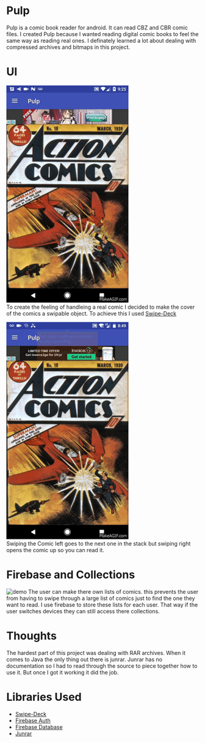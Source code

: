 # Pulp
Pulp is a comic book reader for android. It can read CBZ and CBR comic files. I created Pulp because I wanted reading digital comic books to feel the same way as reading real ones. I definately learned a lot about dealing with compressed archives and bitmaps in this project.

# UI
![demo](Screenshots/GZYEAJ.gif)                                                                
                                To create the feeling
                                of handleing a real comic
                                I decided to make the cover
                                of the comics a swipable
                                object. To achieve this
                                I used [Swipe-Deck](https://github.com/aaronbond/Swipe-Deck)






![demo](Screenshots/9B7xCr.gif)                               
                                Swiping the Comic left goes
                                to the next one in the stack 
                                but swiping right opens the comic 
                                up so you can read it.
                                
# Firebase and Collections                                
![demo](Screenshots/YS6Qhk.gif)
                                The user can make there own
                                lists of comics. this prevents
                                the user from having to swipe
                                through a large list of comics
                                just to find the one they want 
                                to read. I use firebase to store 
                                these lists for each user. That way 
                                if the user switches devices they
                                can still access there collections.
                              
# Thoughts
The hardest part of this project was dealing with RAR archives. When it comes to Java the only thing out there is junrar. Junrar has no documentation so I had to read through the source to piece together how to use it. But once I got it working it did the job.

# Libraries Used
- [Swipe-Deck](https://github.com/aaronbond/Swipe-Deck)
- [Firebase Auth](https://firebase.google.com/docs/auth/)
- [Firebase Database](https://firebase.google.com/docs/database/)
- [Junrar](https://github.com/edmund-wagner/junrar)

